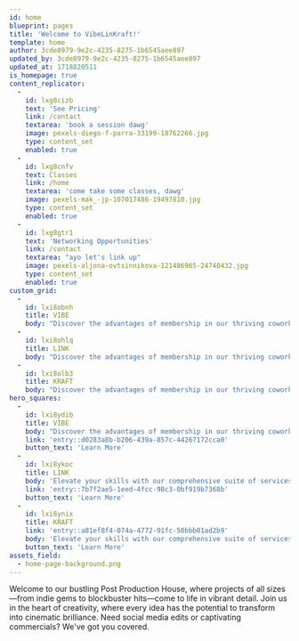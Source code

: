 ```yaml
---
id: home
blueprint: pages
title: 'Welcome to VibeLinKraft!'
template: home
author: 3cde8979-9e2c-4235-8275-1b6545aee897
updated_by: 3cde8979-9e2c-4235-8275-1b6545aee897
updated_at: 1718820511
is_homepage: true
content_replicator:
  -
    id: lxg8cizb
    text: 'See Pricing'
    link: /contact
    textarea: 'book a session dawg'
    image: pexels-diego-f-parra-33199-18762266.jpg
    type: content_set
    enabled: true
  -
    id: lxg8cnfv
    text: Classes
    link: /home
    textarea: 'come take some classes, dawg'
    image: pexels-mak_-jp-107017486-19497810.jpg
    type: content_set
    enabled: true
  -
    id: lxg8gtr1
    text: 'Networking Opportunities'
    link: /contact
    textarea: "ayo let's link up"
    image: pexels-aljona-ovtsinnikova-121486965-24740432.jpg
    type: content_set
    enabled: true
custom_grid:
  -
    id: lxi8obnh
    title: VIBE
    body: "Discover the advantages of membership in our thriving coworking community, where collaboration fuels innovation and opportunities abound. Whether you're seeking a dedicated workspace or a day pass, we offer flexible options tailored to your needs."
  -
    id: lxi8ohlq
    title: LINK
    body: "Discover the advantages of membership in our thriving coworking community, where collaboration fuels innovation and opportunities abound. Whether you're seeking a dedicated workspace or a day pass, we offer flexible options tailored to your needs."
  -
    id: lxi8olb3
    title: KRAFT
    body: "Discover the advantages of membership in our thriving coworking community, where collaboration fuels innovation and opportunities abound. Whether you're seeking a dedicated workspace or a day pass, we offer flexible options tailored to your needs."
hero_squares:
  -
    id: lxi8ydib
    title: VIBE
    body: "Discover the advantages of membership in our thriving coworking community, where collaboration fuels innovation and opportunities abound. Whether you're seeking a dedicated workspace or a day pass, we offer flexible options tailored to your needs."
    link: 'entry::d0283a8b-b206-439a-857c-44267172cca0'
    button_text: 'Learn More'
  -
    id: lxi8ykoc
    title: LINK
    body: 'Elevate your skills with our comprehensive suite of services, including networking events, educational classes, self-taping auditions, photo studio and editing bay rentals, the ultimate Pre-production HQ, and social media edits and commercials.'
    link: 'entry::7b7f2ae5-1eed-4fcc-98c3-0bf919b7368b'
    button_text: 'Learn More'
  -
    id: lxi8ynix
    title: KRAFT
    link: 'entry::a81ef8f4-074a-4772-91fc-50bbb01ad2b9'
    body: 'Elevate your skills with our comprehensive suite of services, including networking events, educational classes, self-taping auditions, photo studio and editing bay rentals, the ultimate Pre-production HQ, and social media edits and commercials.'
    button_text: 'Learn More'
assets_field:
  - home-page-background.png
---
```

Welcome to our bustling Post Production House, where projects of all sizes—from indie gems to blockbuster hits—come to life in vibrant detail. Join us in the heart of creativity, where every idea has the potential to transform into cinematic brilliance. Need social media edits or captivating commercials? We've got you covered.